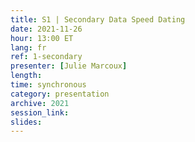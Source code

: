 ```yaml
---
title: S1 | Secondary Data Speed Dating
date: 2021-11-26
hour: 13:00 ET
lang: fr
ref: 1-secondary
presenter: [Julie Marcoux]
length:
time: synchronous
category: presentation
archive: 2021
session_link:
slides:
---
```

